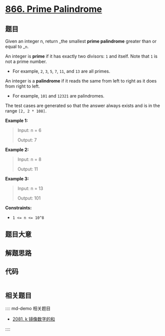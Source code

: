 # [866. Prime Palindrome](https://leetcode.com/problems/prime-palindrome/)

## 题目

Given an integer n, return _the smallest **prime palindrome** greater than or
equal to _`n`.

An integer is **prime** if it has exactly two divisors: `1` and itself. Note
that `1` is not a prime number.

- For example, `2`, `3`, `5`, `7`, `11`, and `13` are all primes.

An integer is a **palindrome** if it reads the same from left to right as it
does from right to left.

- For example, `101` and `12321` are palindromes.

The test cases are generated so that the answer always exists and is in the
range `[2, 2 * 108]`.

**Example 1:**

> Input: n = 6
>
> Output: 7

**Example 2:**

> Input: n = 8
>
> Output: 11

**Example 3:**

> Input: n = 13
>
> Output: 101

**Constraints:**

- `1 <= n <= 10^8`

## 题目大意

## 解题思路

## 代码

```javascript

```

## 相关题目

:::: md-demo 相关题目

- [2081. k 镜像数字的和](https://leetcode.com/problems/sum-of-k-mirror-numbers)

::::
